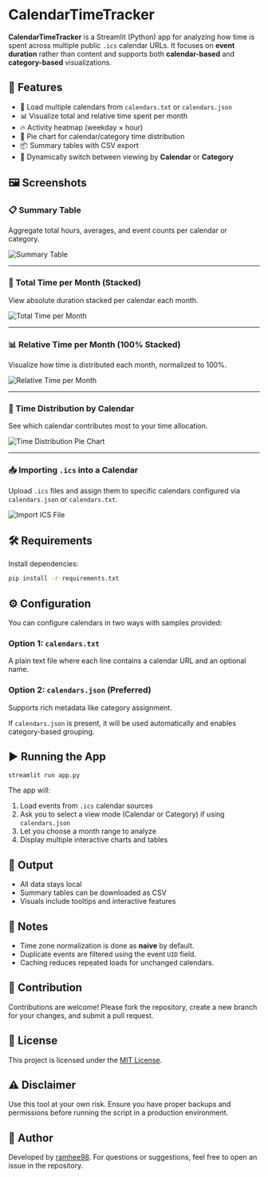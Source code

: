 # CalendarTimeTracker

**CalendarTimeTracker** is a Streamlit (Python) app for analyzing how time is spent across multiple public `.ics` calendar URLs. It focuses on **event duration** rather than content and supports both **calendar-based** and **category-based** visualizations.

## 🚀 Features

- 📅 Load multiple calendars from `calendars.txt` or `calendars.json`
- 📊 Visualize total and relative time spent per month
- 🔥 Activity heatmap (weekday × hour)
- 🍰 Pie chart for calendar/category time distribution
- 📦 Summary tables with CSV export
- 🔄 Dynamically switch between viewing by **Calendar** or **Category**

## 🖼️ Screenshots

### 📋 Summary Table
Aggregate total hours, averages, and event counts per calendar or category.

![Summary Table](img/summary.png)

---

### 📆 Total Time per Month (Stacked)
View absolute duration stacked per calendar each month.

![Total Time per Month](img/total-time-per-month-stacked.png)

---

### 📊 Relative Time per Month (100% Stacked)
Visualize how time is distributed each month, normalized to 100%.

![Relative Time per Month](img/relative-time-per-month.png)

---

### 🥧 Time Distribution by Calendar
See which calendar contributes most to your time allocation.

![Time Distribution Pie Chart](img/time-distribution-per-calendar.png)

---

### 📥 Importing `.ics` into a Calendar
Upload `.ics` files and assign them to specific calendars configured via `calendars.json` or `calendars.txt`.

![Import ICS File](img/import-ics.png)

## 🛠 Requirements
Install dependencies:

```bash
pip install -r requirements.txt
```

## ⚙️ Configuration

You can configure calendars in two ways with samples provided:

### Option 1: `calendars.txt`

A plain text file where each line contains a calendar URL and an optional name.

### Option 2: `calendars.json` (Preferred)

Supports rich metadata like category assignment.

If `calendars.json` is present, it will be used automatically and enables category-based grouping.

## ▶️ Running the App

```bash
streamlit run app.py
```

The app will:

1. Load events from `.ics` calendar sources
2. Ask you to select a view mode (Calendar or Category) if using `calendars.json`
3. Let you choose a month range to analyze
4. Display multiple interactive charts and tables

## 📂 Output

- All data stays local
- Summary tables can be downloaded as CSV
- Visuals include tooltips and interactive features

## 🧠 Notes

- Time zone normalization is done as **naive** by default.
- Duplicate events are filtered using the event `UID` field.
- Caching reduces repeated loads for unchanged calendars.

## 🙌 Contribution

Contributions are welcome! Please fork the repository, create a new branch for your changes, and submit a pull request.

## 📄 License

This project is licensed under the [MIT License](LICENSE).

## ⚠️ Disclaimer

Use this tool at your own risk. Ensure you have proper backups and permissions before running the script in a production environment.

## 👤 Author

Developed by [ramhee98](https://github.com/ramhee98). For questions or suggestions, feel free to open an issue in the repository.
